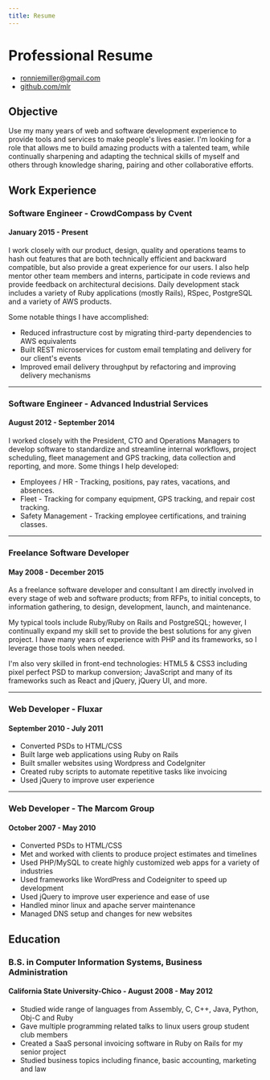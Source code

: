 ```yaml
---
title: Resume
---
```


# Professional Resume
* [ronniemiller@gmail.com](mailto:ronniemiller@gmail.com)
* [github.com/mlr](http://github.com/mlr)

## Objective

Use my many years of web and software development experience to provide tools
and services to make people's lives easier.  I'm looking for a role that allows
me to build amazing products with a talented team, while continually sharpening
and adapting the technical skills of myself and others through knowledge sharing,
pairing and other collaborative efforts.

## Work Experience

### Software Engineer - CrowdCompass by Cvent

#### January 2015 - Present

I work closely with our product, design, quality and operations teams to hash
out features that are both technically efficient and backward compatible, but
also provide a great experience for our users. I also help mentor other team
members and interns, participate in code reviews and provide feedback on
architectural decisions. Daily development stack includes a variety of Ruby
applications (mostly Rails), RSpec, PostgreSQL and a variety of AWS products.

Some notable things I have accomplished:

* Reduced infrastructure cost by migrating third-party dependencies to AWS equivalents
* Built REST microservices for custom email templating and delivery for our client's events
* Improved email delivery throughput by refactoring and improving delivery mechanisms

---

### Software Engineer - Advanced Industrial Services

#### August 2012 - September 2014

I worked closely with the President, CTO and Operations Managers to develop software to
standardize and streamline internal workflows, project scheduling, fleet management and
GPS tracking, data collection and reporting, and more.  Some things I help developed:

* Employees / HR - Tracking, positions, pay rates, vacations, and absences.
* Fleet - Tracking for company equipment, GPS tracking, and repair cost tracking.
* Safety Management - Tracking employee certifications, and training classes.

---

### Freelance Software Developer

#### May 2008 - December 2015

As a freelance software developer and consultant I am directly involved in every stage
of web and software products; from RFPs, to initial concepts, to information gathering,
to design, development, launch, and maintenance.

My typical tools include Ruby/Ruby on Rails and PostgreSQL; however, I continually expand
my skill set to provide the best solutions for any given project. I have many years of
experience with PHP and its frameworks, so I leverage those tools when needed.

I'm also very skilled in front-end technologies: HTML5 & CSS3 including pixel perfect
PSD to markup conversion; JavaScript and many of its frameworks such as React and
jQuery, jQuery UI, and more.

---

### Web Developer - Fluxar

#### September 2010 - July 2011

* Converted PSDs to HTML/CSS
* Built large web applications using Ruby on Rails
* Built smaller websites using Wordpress and CodeIgniter
* Created ruby scripts to automate repetitive tasks like invoicing
* Used jQuery to improve user experience

---

### Web Developer - The Marcom Group

#### October 2007 - May 2010

* Converted PSDs to HTML/CSS
* Met and worked with clients to produce project estimates and timelines
* Used PHP/MySQL to create highly customized web apps for a variety of industries
* Used frameworks like WordPress and Codeigniter to speed up development
* Used jQuery to improve user experience and ease of use
* Handled minor linux and apache server maintenance
* Managed DNS setup and changes for new websites

## Education

### B.S. in Computer Information Systems, Business Administration

#### California State University-Chico - August 2008 - May 2012

* Studied wide range of languages from Assembly, C, C++, Java, Python, Obj-C and Ruby
* Gave multiple programming related talks to linux users group student club members
* Created a SaaS personal invoicing software in Ruby on Rails for my senior project
* Studied business topics including finance, basic accounting, marketing and law
